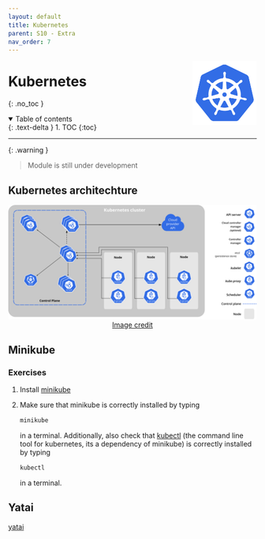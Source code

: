 ```yaml
---
layout: default
title: Kubernetes
parent: S10 - Extra
nav_order: 7
---
```


<img style="float: right;" src="../figures/icons/kubernetes.png" width="130">

# Kubernetes
{: .no_toc }

<details open markdown="block">
  <summary>
    Table of contents
  </summary>
  {: .text-delta }
1. TOC
{:toc}
</details>

---

{: .warning }
> Module is still under development

## Kubernetes architechture

<p align="center">
  <img src="../figures/components_of_kubernetes.png" width="800">
  <br>
  <a href="https://kubernetes.io/docs/concepts/overview/components/"> Image credit </a>
</p>

## Minikube

### Exercises

1. Install [minikube](https://minikube.sigs.k8s.io/docs/start/)

2. Make sure that minikube is correctly installed by typing

   ```bash
   minikube
   ```

   in a terminal. Additionally, also check that [kubectl](https://kubernetes.io/docs/reference/kubectl/kubectl/) (the
   command line tool for kubernetes, its a dependency of minikube) is correctly installed by typing

   ```bash
   kubectl
   ```

   in a terminal.

## Yatai

[yatai](https://github.com/bentoml/Yatai)
